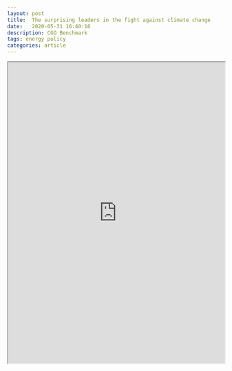```yaml
---
layout: post
title:  The surprising leaders in the fight against climate change
date:   2020-05-31 16:40:16
description: CGO Benchmark
tags: energy policy
categories: article
---
```


<iframe src="https://www.thecgo.org/benchmark/the-surprising-leaders-in-the-fight-against-climate-change/" width="100%" height="700"></iframe>